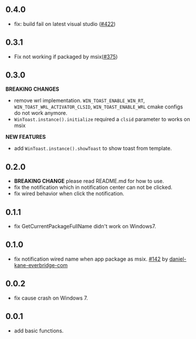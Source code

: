 ## 0.4.0

* fix: build fail on latest visual studio ([#422](https://github.com/MixinNetwork/flutter-plugins/pull/422))

## 0.3.1

* Fix not working if packaged by msix([#375](https://github.com/MixinNetwork/flutter-plugins/pull/375))

## 0.3.0

**BREAKING CHANGES**

* remove wrl implementation. `WIN_TOAST_ENABLE_WIN_RT`, `WIN_TOAST_WRL_ACTIVATOR_CLSID`, `WIN_TOAST_ENABLE_WRL` cmake configs
  do not work anymore.
* `WinToast.instance().initialize` required a `clsid` parameter to works on msix

**NEW FEATURES**

* add `WinToast.instance().showToast` to show toast from template.

## 0.2.0

* **BREAKING CHANGE** please read README.md for how to use.
* fix the notification which in notification center can not be clicked.
* fix wired behavior when click the notification.

## 0.1.1

* fix GetCurrentPackageFullName didn't work on Windows7.

## 0.1.0

* fix notification wired name when app package as
  msix. [#142](https://github.com/MixinNetwork/flutter-plugins/issues/142)
  by [daniel-kane-everbridge-com](https://github.com/daniel-kane-everbridge-com)

## 0.0.2

* fix cause crash on Windows 7.

## 0.0.1

* add basic functions.
